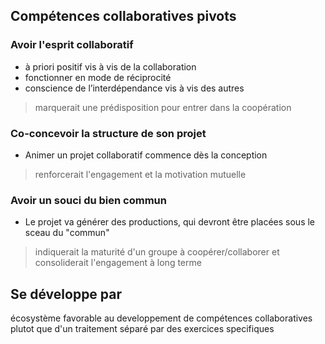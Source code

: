 

## Compétences collaboratives pivots

### Avoir l'esprit collaboratif

- à priori positif vis à vis de la collaboration
- fonctionner en mode de réciprocité
- conscience de l’interdépendance vis à vis des autres

> marquerait une prédisposition pour entrer dans la coopération

### Co-concevoir la structure de son projet
- Animer un projet collaboratif commence dès la conception
> renforcerait l'engagement et la motivation mutuelle

### Avoir un souci du bien commun

- Le projet va générer des productions, qui devront être placées sous le  sceau du "commun"

> indiquerait la maturité d'un groupe à coopérer/collaborer et consoliderait l'engagement à long terme

   

## Se développe par

écosystème favorable au developpement de compétences collaboratives plutot que d'un traitement séparé par des exercices specifiques
